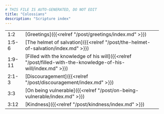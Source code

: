 ```yaml
---
# THIS FILE IS AUTO-GENERATED, DO NOT EDIT
title: "Colossians"
description: "Scripture index"
---
```


|  |  |
| --- | --- |
| 1:2 | [Greetings]({{<relref "/post/greetings/index.md" >}}) |
| 1:5-6 | [The helmet of salvation]({{<relref "/post/the-helmet-of-salvation/index.md" >}}) |
| 1:9-11 | [Filled with the knowledge of his will]({{<relref "/post/filled-with-the-knowledge-of-his-will/index.md" >}}) |
| 2:1-3 | [Discouragement]({{<relref "/post/discouragement/index.md" >}}) |
| 3:3 | [On being vulnerable]({{<relref "/post/on-being-vulnerable/index.md" >}}) |
| 3:12 | [Kindness]({{<relref "/post/kindness/index.md" >}}) |
